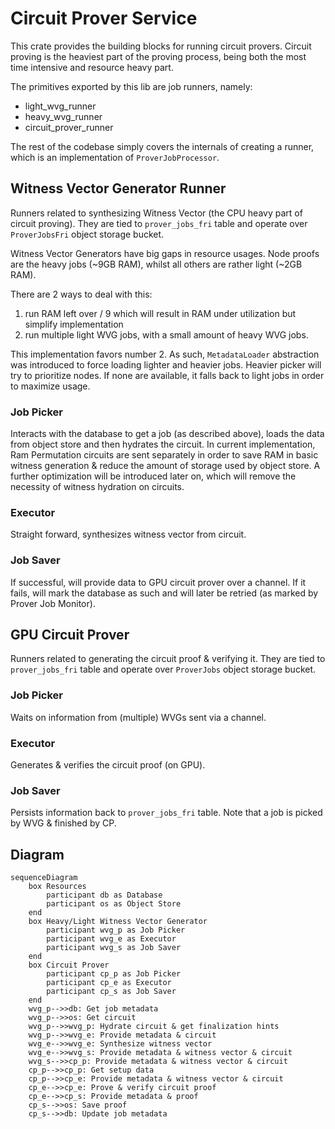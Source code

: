 # Circuit Prover Service

This crate provides the building blocks for running circuit provers. Circuit proving is the heaviest part of the proving
process, being both the most time intensive and resource heavy part.

The primitives exported by this lib are job runners, namely:

- light_wvg_runner
- heavy_wvg_runner
- circuit_prover_runner

The rest of the codebase simply covers the internals of creating a runner, which is an implementation of
`ProverJobProcessor`.

## Witness Vector Generator Runner

Runners related to synthesizing Witness Vector (the CPU heavy part of circuit proving). They are tied to
`prover_jobs_fri` table and operate over `ProverJobsFri` object storage bucket.

Witness Vector Generators have big gaps in resource usages. Node proofs are the heavy jobs (~9GB RAM), whilst all others
are rather light (~2GB RAM).

There are 2 ways to deal with this:

1. run RAM left over / 9 which will result in RAM under utilization but simplify implementation
2. run multiple light WVG jobs, with a small amount of heavy WVG jobs.

This implementation favors number 2. As such, `MetadataLoader` abstraction was introduced to force loading lighter and
heavier jobs. Heavier picker will try to prioritize nodes. If none are available, it falls back to light jobs in order
to maximize usage.

### Job Picker

Interacts with the database to get a job (as described above), loads the data from object store and then hydrates the
circuit. In current implementation, Ram Permutation circuits are sent separately in order to save RAM in basic witness
generation & reduce the amount of storage used by object store. A further optimization will be introduced later on,
which will remove the necessity of witness hydration on circuits.

### Executor

Straight forward, synthesizes witness vector from circuit.

### Job Saver

If successful, will provide data to GPU circuit prover over a channel. If it fails, will mark the database as such and
will later be retried (as marked by Prover Job Monitor).

## GPU Circuit Prover

Runners related to generating the circuit proof & verifying it. They are tied to `prover_jobs_fri` table and operate
over `ProverJobs` object storage bucket.

### Job Picker

Waits on information from (multiple) WVGs sent via a channel.

### Executor

Generates & verifies the circuit proof (on GPU).

### Job Saver

Persists information back to `prover_jobs_fri` table. Note that a job is picked by WVG & finished by CP.

## Diagram

```mermaid
sequenceDiagram
    box Resources
        participant db as Database
        participant os as Object Store
    end
    box Heavy/Light Witness Vector Generator
        participant wvg_p as Job Picker
        participant wvg_e as Executor
        participant wvg_s as Job Saver
    end
    box Circuit Prover
        participant cp_p as Job Picker
        participant cp_e as Executor
        participant cp_s as Job Saver
    end
    wvg_p-->>db: Get job metadata
    wvg_p-->>os: Get circuit
    wvg_p-->>wvg_p: Hydrate circuit & get finalization hints
    wvg_p-->>wvg_e: Provide metadata & circuit
    wvg_e-->>wvg_e: Synthesize witness vector
    wvg_e-->>wvg_s: Provide metadata & witness vector & circuit
    wvg_s-->>cp_p: Provide metadata & witness vector & circuit
    cp_p-->>cp_p: Get setup data
    cp_p-->>cp_e: Provide metadata & witness vector & circuit
    cp_e-->>cp_e: Prove & verify circuit proof
    cp_e-->>cp_s: Provide metadata & proof
    cp_s-->>os: Save proof
    cp_s-->>db: Update job metadata
```
